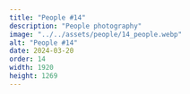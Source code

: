 ```yaml
---
title: "People #14"
description: "People photography"
image: "../../assets/people/14_people.webp"
alt: "People #14"
date: 2024-03-20
order: 14
width: 1920
height: 1269
---
```

